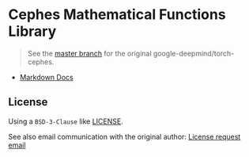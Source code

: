 # Cephes Mathematical Functions Library

> See the [master branch](https://github.com/Cactus-proj/cephes/tree/master)
> for the original google-deepmind/torch-cephes.

- [Markdown Docs](doc/markdown/index.md)

## License

Using a `BSD-3-Clause` like [LICENSE](LICENSE.txt).

See also email communication with the original author: [License request email](License-request-email.txt)
